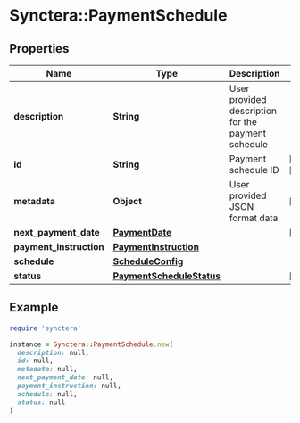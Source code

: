# Synctera::PaymentSchedule

## Properties

| Name | Type | Description | Notes |
| ---- | ---- | ----------- | ----- |
| **description** | **String** | User provided description for the payment schedule |  |
| **id** | **String** | Payment schedule ID | [optional][readonly] |
| **metadata** | **Object** | User provided JSON format data | [optional] |
| **next_payment_date** | [**PaymentDate**](PaymentDate.md) |  | [optional] |
| **payment_instruction** | [**PaymentInstruction**](PaymentInstruction.md) |  |  |
| **schedule** | [**ScheduleConfig**](ScheduleConfig.md) |  |  |
| **status** | [**PaymentScheduleStatus**](PaymentScheduleStatus.md) |  | [optional] |

## Example

```ruby
require 'synctera'

instance = Synctera::PaymentSchedule.new(
  description: null,
  id: null,
  metadata: null,
  next_payment_date: null,
  payment_instruction: null,
  schedule: null,
  status: null
)
```

